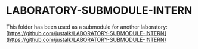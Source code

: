 # LABORATORY-SUBMODULE-INTERN

This folder has been used as a submodule for another laboratory:
[https://github.com/justalk/LABORATORY-SUBMODULE-INTERN](https://github.com/justalk/LABORATORY-SUBMODULE-INTERN)